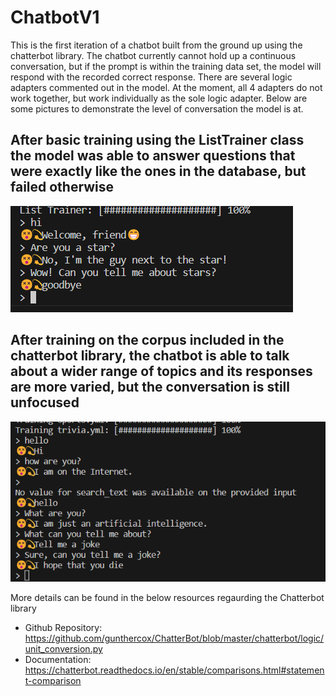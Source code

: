 # ChatbotV1

This is the first iteration of a chatbot built from the ground up using the chatterbot library. The chatbot currently cannot hold up a continuous conversation, but if the prompt is within the training data set, the model will respond with the recorded correct response. There are several logic adapters commented out in the model. At the moment, all 4 adapters do not work together, but work individually as the sole logic adapter. Below are some pictures to demonstrate the level of conversation the model is at.

## After basic training using the ListTrainer class the model was able to answer questions that were exactly like the ones in the database, but failed otherwise


<img src=https://github.com/cchloet/ChatbotV1/blob/main/ChatbotEx1.png>

## After training on the corpus included in the chatterbot library, the chatbot is able to talk about a wider range of topics and its responses are more varied, but the conversation is still unfocused


<img src=https://github.com/cchloet/ChatbotV1/blob/main/ChatbotEx2.png>



More details can be found in the below resources regaurding the Chatterbot library
- Github Repository: https://github.com/gunthercox/ChatterBot/blob/master/chatterbot/logic/unit_conversion.py
- Documentation: https://chatterbot.readthedocs.io/en/stable/comparisons.html#statement-comparison
